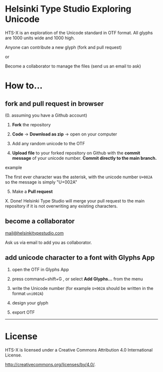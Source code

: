 # Helsinki Type Studio Exploring Unicode

HTS-X is an exploration of the Unicode standard in OTF format.
All glyphs are 1000 units wide and 1000 high.

Anyone can contribute a new glyph (fork and pull request)

or

Become a collaborator to manage the files (send us an email to ask)

# How to...

## fork and pull request in browser

(0. assuming you have a Github account)

1. **Fork** the repository

2. **Code** -> **Download as zip** -> open on your computer

3. Add any random unicode to the OTF

4. **Upload file** to your forked repository on Github with the **commit message** of your unicode number. **Commit directly to the main branch.**

example

The first ever character was the asterisk, with the unicode number `U+002A` so the message is simply "U+002A"

5. Make a **Pull request**

X. Done! Helsinki Type Studio will merge your pull request to the main repository if it is not overwriting any existing characters.

## become a collaborator

mail@helsinkitypestudio.com

Ask us via email to add you as collaborator.

## add unicode character to a font with Glyphs App

1. open the OTF in Glyphs App

2. press command+shift+G , or select **Add Glyphs...** from the menu

3. write the Unicode number (for example `U+002A` should be written in the format `uni002A`)

4. design your glyph

5. export OTF


---


# License

HTS-X is licensed under a
Creative Commons Attribution 4.0 International License.

<http://creativecommons.org/licenses/by/4.0/>.
